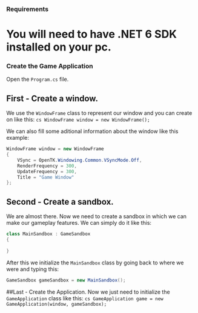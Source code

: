 ### Requirements
# You will need to have .NET 6 SDK installed on your pc.

### Create the Game Application

Open the ```Program.cs``` file.

## First - Create a window.
We use the ```WindowFrame``` class to represent our window and you can create on like this:
```cs WindowFrame window = new WindowFrame();```

We can also fill some aditional information about the window like this example:
```cs 
WindowFrame window = new WindowFrame
{
    VSync = OpenTK.Windowing.Common.VSyncMode.Off,
    RenderFrequency = 300,
    UpdateFrequency = 300,
    Title = "Game Window"
};
```

## Second - Create a sandbox.
We are almost there. Now we need to create a sandbox in which we can make our gameplay features.
We can simply do it like this:
```cs 
class MainSandbox : GameSandbox
{
  
}

```

After this we initialize the ```MainSandbox``` class by going back to where we were and typing this:
```cs 
GameSandbox gameSandbox = new MainSandbox();
```

##Last - Create the Application.
Now we just need to initialize the ```GameApplication``` class like this:
```cs GameApplication game = new GameApplication(window, gameSandbox);```

